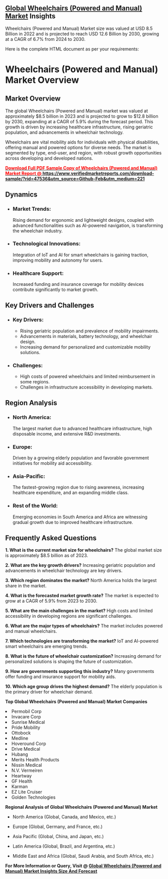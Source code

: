 <h2><a href="https://www.verifiedmarketreports.com/download-sample/?rid=47536&amp;utm_source=Github&amp;utm_medium=221" target="_blank">Global Wheelchairs (Powered and Manual) Market</a> Insights</h2><p>Wheelchairs (Powered and Manual) Market size was valued at USD 8.5 Billion in 2022 and is projected to reach USD 12.6 Billion by 2030, growing at a CAGR of 6.7% from 2024 to 2030.</p><p>Here is the complete HTML document as per your requirements: <!DOCTYPE html> <html lang="en"> <head> <meta charset="UTF-8"> <meta name="viewport" content="width=device-width, initial-scale=1.0"> <meta name="description" content="In-depth industry outlook and market value analysis of the Wheelchairs (Powered and Manual) market."> <meta name="keywords" content="Wheelchairs market, powered wheelchairs, manual wheelchairs, market size, industry analysis, dynamics, key drivers, challenges, region analysis"> <meta name="author" content="Market Insights"> <title>Wheelchairs (Powered and Manual) Market Overview</title> </head> <body> <h1>Wheelchairs (Powered and Manual) Market Overview</h1> <h2>Market Overview</h2> <p>The global Wheelchairs (Powered and Manual) market was valued at approximately $8.5 billion in 2023 and is projected to grow to $12.8 billion by 2030, expanding at a CAGR of 5.9% during the forecast period. This growth is driven by increasing healthcare infrastructure, rising geriatric population, and advancements in wheelchair technology.</p> <p>Wheelchairs are vital mobility aids for individuals with physical disabilities, offering manual and powered options for diverse needs. The market is segmented by type, end-user, and region, with robust growth opportunities across developing and developed nations. <strong><a href="#"><p><span class=""><span style="color: #ff0000;"><strong>Download Full PDF Sample Copy of Wheelchairs (Powered and Manual) Market Report</strong> @ </span><a href="https://www.verifiedmarketreports.com/download-sample/?rid=47536&amp;utm_source=Github-Feb&amp;utm_medium=221" target="_blank">https://www.verifiedmarketreports.com/download-sample/?rid=47536&amp;utm_source=Github-Feb&amp;utm_medium=221</a></span></p></a></strong></p> <h2>Dynamics</h2> <ul> <li><h3>Market Trends:</h3> Rising demand for ergonomic and lightweight designs, coupled with advanced functionalities such as AI-powered navigation, is transforming the wheelchair industry.</li> <li><h3>Technological Innovations:</h3> Integration of IoT and AI for smart wheelchairs is gaining traction, improving mobility and autonomy for users.</li> <li><h3>Healthcare Support:</h3> Increased funding and insurance coverage for mobility devices contribute significantly to market growth.</li> </ul> <h2>Key Drivers and Challenges</h2> <ul> <li><h3>Key Drivers:</h3> <ul> <li>Rising geriatric population and prevalence of mobility impairments.</li> <li>Advancements in materials, battery technology, and wheelchair design.</li> <li>Increasing demand for personalized and customizable mobility solutions.</li> </ul> </li> <li><h3>Challenges:</h3> <ul> <li>High costs of powered wheelchairs and limited reimbursement in some regions.</li> <li>Challenges in infrastructure accessibility in developing markets.</li> </ul> </li> </ul> <h2>Region Analysis</h2> <ul> <li><h3>North America:</h3> The largest market due to advanced healthcare infrastructure, high disposable income, and extensive R&D investments.</li> <li><h3>Europe:</h3> Driven by a growing elderly population and favorable government initiatives for mobility aid accessibility.</li> <li><h3>Asia-Pacific:</h3> The fastest-growing region due to rising awareness, increasing healthcare expenditure, and an expanding middle class.</li> <li><h3>Rest of the World:</h3> Emerging economies in South America and Africa are witnessing gradual growth due to improved healthcare infrastructure.</li> </ul> <h2>Frequently Asked Questions</h2> <p><strong>1. What is the current market size for wheelchairs?</strong> The global market size is approximately $8.5 billion as of 2023.</p> <p><strong>2. What are the key growth drivers?</strong> Increasing geriatric population and advancements in wheelchair technology are key drivers.</p> <p><strong>3. Which region dominates the market?</strong> North America holds the largest share in the market.</p> <p><strong>4. What is the forecasted market growth rate?</strong> The market is expected to grow at a CAGR of 5.9% from 2023 to 2030.</p> <p><strong>5. What are the main challenges in the market?</strong> High costs and limited accessibility in developing regions are significant challenges.</p> <p><strong>6. What are the major types of wheelchairs?</strong> The market includes powered and manual wheelchairs.</p> <p><strong>7. Which technologies are transforming the market?</strong> IoT and AI-powered smart wheelchairs are emerging trends.</p> <p><strong>8. What is the future of wheelchair customization?</strong> Increasing demand for personalized solutions is shaping the future of customization.</p> <p><strong>9. How are governments supporting this industry?</strong> Many governments offer funding and insurance support for mobility aids.</p> <p><strong>10. Which age group drives the highest demand?</strong> The elderly population is the primary driver for wheelchair demand.</p> </body> </html> </p><p><strong>Top Global Wheelchairs (Powered and Manual) Market Companies</strong></p><div data-test-id=""><p><li>Permobil Corp</li><li> Invacare Corp</li><li> Sunrise Medical</li><li> Pride Mobility</li><li> Ottobock</li><li> Medline</li><li> Hoveround Corp</li><li> Drive Medical</li><li> Hubang</li><li> Merits Health Products</li><li> Nissin Medical</li><li> N.V. Vermeiren</li><li> Heartway</li><li> GF Health</li><li> Karman</li><li> EZ Lite Cruiser</li><li> Golden Technologies</li></p><div><strong>Regional Analysis of&nbsp;Global Wheelchairs (Powered and Manual) Market</strong></div><ul><li dir="ltr"><p dir="ltr">North America&nbsp;(Global, Canada, and Mexico, etc.)</p></li><li dir="ltr"><p dir="ltr">Europe (Global, Germany, and France, etc.)</p></li><li dir="ltr"><p dir="ltr">Asia Pacific&nbsp;(Global, China, and Japan, etc.)</p></li><li dir="ltr"><p dir="ltr">Latin America&nbsp;(Global, Brazil, and Argentina, etc.)</p></li><li dir="ltr">Middle East and Africa&nbsp;(Global, Saudi Arabia, and South Africa, etc.)</li></ul><p><strong>For More Information or Query, Visit @&nbsp;</strong><strong><a href="https://www.verifiedmarketreports.com/product/global-wheelchairs-powered-and-manual-market-2019-by-manufacturers-regions-type-and-application-forecast-to-2024/?utm_source=Github&amp;utm_medium=221" target="_blank">Global Wheelchairs (Powered and Manual) Market Insights Size And Forecast</a></strong></p></div>
